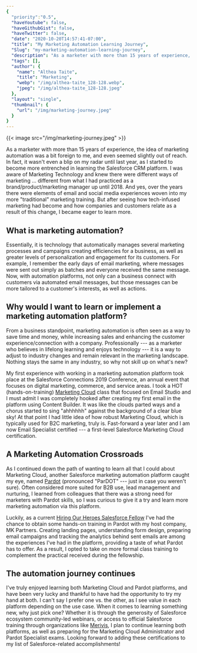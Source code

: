 ```yaml
---
{
  "priority":"0.5",
  "haveYoutube": false,
  "haveGithubGist": false,
  "haveTwitter": false,
  "date": "2020-10-20T14:57:41-07:00",
  "title": "My Marketing Automation Learning Journey",
  "Slug": "my-marketing-automation-learning-journey",
  "description": "As a marketer with more than 15 years of experience, the idea of marketing automation was a bit foreign to me, and even seemed slightly…",
  "tags": [],
  "author": {
    "name": "Althea Taite",
    "title": "Marketing",
    "webp": "/img/althea-taite_128-128.webp",
    "jpeg": "/img/althea-taite_128-128.jpeg"
  },
  "layout": "single",
  "thumbnail": {
    "url": "/img/marketing-journey.jpeg"
  }
}
---
```



{{< image src="/img/marketing-journey.jpeg" >}}

As a marketer with more than 15 years of experience, the idea of marketing automation was a bit foreign to me, and even seemed slightly out of reach. In fact, it wasn't even a blip on my radar until last year, as I started to become more entrenched in learning the Salesforce CRM platform. I was aware of Marketing Technology and knew there were different ways of marketing ... different from what I had practiced as a brand/product/marketing manager up until 2018. And yes, over the years there were elements of email and social media experiences woven into my more "traditional" marketing training. But after seeing how tech-infused marketing had become and how companies and customers relate as a result of this change, I became eager to learn more.

What is marketing automation?
-----------------------------

Essentially, it is technology that automatically manages several marketing processes and campaigns creating efficiencies for a business, as well as greater levels of personalization and engagement for its customers. For example, I remember the early days of email marketing, where messages were sent out simply as batches and everyone received the same message. Now, with automation platforms, not only can a business connect with customers via automated email messages, but those messages can be more tailored to a customer's interests, as well as actions.

Why would I want to learn or implement a marketing automation platform?
-----------------------------------------------------------------------

From a business standpoint, marketing automation is often seen as a way to save time and money, while increasing sales and enhancing the customer experience/connection with a company. Professionally --- as a marketer who believes in lifelong learning and enjoys technology --- it is a way to adjust to industry changes and remain relevant in the marketing landscape. Nothing stays the same in any industry, so why not skill up on what's new?

My first experience with working in a marketing automation platform took place at the Salesforce Connections 2019 Conference, an annual event that focuses on digital marketing, commerce, and service areas. I took a HOT (hands-on-training) [Marketing Cloud](https://www.salesforce.com/products/marketing-cloud/overview/) class that focused on Email Studio and I must admit I was completely hooked after creating my first email in the platform using Content Builder. It was like the clouds parted ways and a chorus started to sing "ahhhhhh" against the background of a clear blue sky! At that point I had little idea of how robust Marketing Cloud, which is typically used for B2C marketing, truly is. Fast-forward a year later and I am now Email Specialist certified --- a first-level Salesforce Marketing Cloud certification.

A Marketing Automation Crossroads
---------------------------------

As I continued down the path of wanting to learn all that I could about Marketing Cloud, another Salesforce marketing automation platform caught my eye, named [Pardot](https://www.pardot.com/) (pronounced "ParDOT" --- just in case you weren't sure). Often considered more suited for B2B use, lead management and nurturing, I learned from colleagues that there was a strong need for marketers with Pardot skills, so I was curious to give it a try and learn more marketing automation via this platform.

Luckily, as a current [Hiring Our Heroes Salesforce Fellow](https://www.hiringourheroes.org/fellowships/salesforce-fellowship-program/) I've had the chance to obtain some hands-on training in Pardot with my host company, MK Partners. Creating landing pages, understanding form design, preparing email campaigns and tracking the analytics behind sent emails are among the experiences I've had in the platform, providing a taste of what Pardot has to offer. As a result, I opted to take on more formal class training to complement the practical received during the fellowship.

The automation journey continues
--------------------------------

I've truly enjoyed learning both Marketing Cloud and Pardot platforms, and have been very lucky and thankful to have had the opportunity to try my hand at both. I can't say I prefer one vs. the other, as I see value in each platform depending on the use case. When it comes to learning something new, why just pick one? Whether it is through the generosity of Salesforce ecosystem community-led webinars, or access to official Salesforce training through organizations like [Merivis](https://merivis.org/), I plan to continue learning both platforms, as well as preparing for the Marketing Cloud Administrator and Pardot Specialist exams. Looking forward to adding these certifications to my list of Salesforce-related accomplishments!
